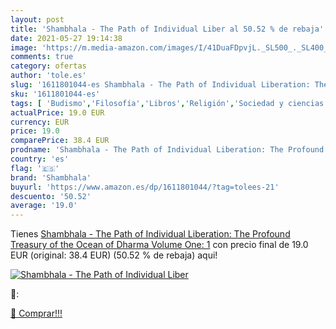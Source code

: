 ```yaml
---
layout: post
title: 'Shambhala - The Path of Individual Liber al 50.52 % de rebaja'
date: 2021-05-27 19:14:38
image: 'https://m.media-amazon.com/images/I/41DuaFDpvjL._SL500_._SL400_.jpg'
comments: true
category: ofertas
author: 'tole.es'
slug: '1611801044-es Shambhala - The Path of Individual Liberation: The...'
sku: '1611801044-es'
tags: [ 'Budismo','Filosofía','Libros','Religión','Sociedad y ciencias sociales','shambhala', ]
actualPrice: 19.0 EUR
currency: EUR
price: 19.0
comparePrice: 38.4 EUR
prodname: 'Shambhala - The Path of Individual Liberation: The Profound Treasury of the Ocean of Dharma  Volume One: 1'
country: 'es'
flag: '🇪🇸'
brand: 'Shambhala'
buyurl: 'https://www.amazon.es/dp/1611801044/?tag=tolees-21'
descuento: '50.52'
average: '19.0'
---
```


Tienes [Shambhala - The Path of Individual Liberation: The Profound Treasury of the Ocean of Dharma  Volume One: 1](https://www.amazon.es/dp/1611801044/?tag=tolees-21) con precio final de  19.0 EUR (original: 38.4 EUR) (50.52 %  de rebaja) aqui!

[![Shambhala - The Path of Individual Liber](https://m.media-amazon.com/images/I/41DuaFDpvjL._SL500_._SL400_.jpg)](https://www.amazon.es/dp/1611801044/?tag=tolees-21)

🔎:


[🛒 Comprar!!!](https://www.amazon.es/dp/1611801044/?tag=tolees-21)

